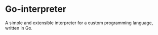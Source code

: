 # Go-interpreter
A simple and extensible interpreter for a custom programming language, written in Go.
